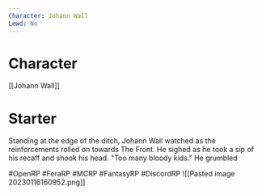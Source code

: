 ```yaml
---
Character: Johann Wall
Lewd: No
---
```

# Character
[[Johann Wall]]

# Starter
Standing at the edge of the ditch, Johann Wall watched as the reinforcements rolled on towards The Front. He sighed as he took a sip of his recaff and shook his head. "Too many bloody kids." He grumbled

#OpenRP #FeraRP #MCRP #FantasyRP #DiscordRP
![[Pasted image 20230116160952.png]]
